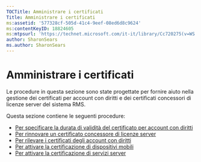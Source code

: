 ```yaml
---
TOCTitle: Amministrare i certificati
Title: Amministrare i certificati
ms:assetid: '577328cf-505d-41c4-9eef-08ed6d8c9624'
ms:contentKeyID: 18824605
ms:mtpsurl: 'https://technet.microsoft.com/it-it/library/Cc720275(v=WS.10)'
author: SharonSears
ms.author: SharonSears
---
```


Amministrare i certificati
==========================

Le procedure in questa sezione sono state progettate per fornire aiuto nella gestione dei certificati per account con diritti e dei certificati concessori di licenze server del sistema RMS.

Questa sezione contiene le seguenti procedure:

-   [Per specificare la durata di validità del certificato per account con diritti](https://technet.microsoft.com/ea5cb2f7-9441-401a-bc38-a46006e095d1)
-   [Per rinnovare un certificato concessore di licenze server](https://technet.microsoft.com/affce9cf-8b46-4293-8e1c-ee06f2ca6537)
-   [Per rilevare i certificati degli account con diritti](https://technet.microsoft.com/f9efac9f-c725-4bce-a89f-7691b0d8ffc0)
-   [Per attivare la certificazione di dispositivi mobili](https://technet.microsoft.com/93ec088e-9056-4c3c-bd97-1173fb194578)
-   [Per attivare la certificazione di servizi server](https://technet.microsoft.com/0ed78c85-7acb-4e3b-a594-613f8ccb5b14)
